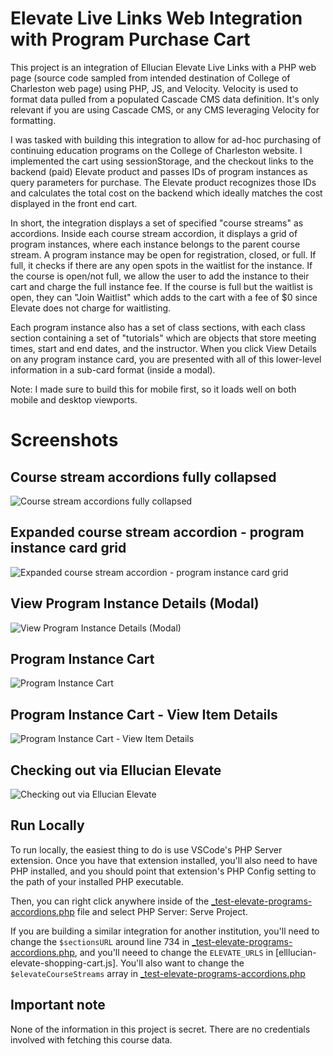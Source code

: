 # Elevate Live Links Web Integration with Program Purchase Cart
This project is an integration of Ellucian Elevate Live Links with a PHP web page (source code sampled from intended destination of College of Charleston web page) using PHP, JS, and Velocity. Velocity is used to format data pulled from a populated Cascade CMS data definition. It's only relevant if you are using Cascade CMS, or any CMS leveraging Velocity for formatting. 

I was tasked with building this integration to allow for ad-hoc purchasing of continuing education programs on the College of Charleston website. I implemented the cart using sessionStorage, and the checkout links to the backend (paid) Elevate product and passes IDs of program instances as query parameters for purchase. The Elevate product recognizes those IDs and calculates the total cost on the backend which ideally matches the cost displayed in the front end cart. 

In short, the integration displays a set of specified "course streams" as accordions. Inside each course stream accordion, it displays a grid of program instances, where each instance belongs to the parent course stream. A program instance may be open for registration, closed, or full. If full, it checks if there are any open spots in the waitlist for the instance. If the course is open/not full, we allow the user to add the instance to their cart and charge the full instance fee. If the course is full but the waitlist is open, they can "Join Waitlist" which adds to the cart with a fee of $0 since Elevate does not charge for waitlisting. 

Each program instance also has a set of class sections, with each class section containing a set of "tutorials" which are objects that store meeting times, start and end dates, and the instructor. When you click View Details on any program instance card, you are presented with all of this lower-level information in a sub-card format (inside a modal). 

Note: I made sure to build this for mobile first, so it loads well on both mobile and desktop viewports.

# Screenshots

## Course stream accordions fully collapsed
![Course stream accordions fully collapsed](screenshots/accordions-collapsed.png)

## Expanded course stream accordion - program instance card grid
![Expanded course stream accordion - program instance card grid](screenshots/accordion-expanded.png)

## View Program Instance Details (Modal)
![View Program Instance Details (Modal)](screenshots/detailsModal.png)

## Program Instance Cart
![Program Instance Cart](screenshots/cart.png)


## Program Instance Cart - View Item Details
![Program Instance Cart - View Item Details](screenshots/cartItemDetails.png)

## Checking out via Ellucian Elevate
![Checking out via Ellucian Elevate](screenshots/checkout.png)


## Run Locally 

To run locally, the easiest thing to do is use VSCode's PHP Server extension. Once you have that extension installed, you'll also need to have PHP installed, and you should point that extension's PHP Config setting to the path of your installed PHP executable. 

Then, you can right click anywhere inside of the [_test-elevate-programs-accordions.php](_test-elevate-programs-accordions.php) file and select PHP Server: Serve Project.

If you are building a similar integration for another institution, you'll need to change the `$sectionsURL` around line 734 in [_test-elevate-programs-accordions.php](_test-elevate-programs-accordions.php), and you'll neeed to change the `ELEVATE_URLS` in [elllucian-elevate-shopping-cart.js]. You'll also want to change the `$elevateCourseStreams` array in [_test-elevate-programs-accordions.php](_test-elevate-programs-accordions.php)


## Important note
None of the information in this project is secret. There are no credentials involved with fetching this course data. 